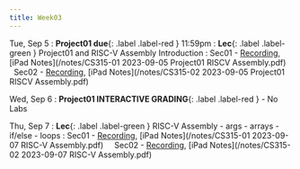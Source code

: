```yaml
---
title: Week03
---
```


Tue, Sep 5
: **Project01 due**{: .label .label-red } 11:59pm
: **Lec**{: .label .label-green } Project01 and RISC-V Assembly Introduction
: Sec01 - [Recording](https://usfca.zoom.us/rec/share/MgpKkZJeBvGpPPVMfwFSWMs3SPXLzAF2xU6IGL-FmMBNQ58a5wFPS18B19B3LaQC.hUgXWs4nHiY2qoht?startTime=1693926349000),
          [iPad Notes](/notes/CS315-01 2023-09-05 Project01 RISCV Assembly.pdf)
&nbsp; &nbsp;
Sec02 - [Recording](https://usfca.zoom.us/rec/share/9BsxrXGDyD225X-dNrgqfr-F5AsW2_3aG8ggGOOveS1NmTMC-_JWXYYKow2GoOXe.it8LHY2ZFZZOcaB5?startTime=1693950241000),
        [iPad Notes](/notes/CS315-02 2023-09-05 Project01 RISCV Assembly.pdf)

Wed, Sep 6
: **Project01 INTERACTIVE GRADING**{: .label .label-red } - No Labs

Thu, Sep 7
: **Lec**{: .label .label-green } RISC-V Assembly - args - arrays - if/else - loops
: Sec01 - [Recording](https://usfca.zoom.us/rec/share/PFomnY_K9r_Ev_KUxO1QSlgAmPaQsZEzS0YimUpfd8j0AMqYflYmfhgmrXrQcQXJ.bhzx_0NwAgEWc-C_?startTime=1694099289000),
          [iPad Notes](/notes/CS315-01 2023-09-07 RISC-V Assembly.pdf)
&nbsp; &nbsp;
Sec02 - [Recording](https://usfca.zoom.us/rec/share/GD8QfSQUTbNz4eNOul2lS9xgy1AaK-rW5zojm6gRoudl83BG0Do94t9RL3hVPm8.6-TlchH7wW35imQB?startTime=1694123047000),
        [iPad Notes](/notes/CS315-02 2023-09-07 RISC-V Assembly.pdf)
